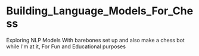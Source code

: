# Building_Language_Models_For_Chess
Exploring NLP Models With barebones set up and also make a chess bot while I'm at it, For Fun and Educational purposes
